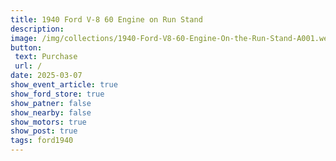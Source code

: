 ```yaml
---
title: 1940 Ford V-8 60 Engine on Run Stand
description: 
image: /img/collections/1940-Ford-V8-60-Engine-On-the-Run-Stand-A001.webp
button: 
 text: Purchase
 url: /
date: 2025-03-07
show_event_article: true
show_ford_store: true
show_patner: false
show_nearby: false
show_motors: true
show_post: true
tags: ford1940
---
```


